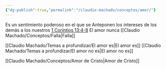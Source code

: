 ```yaml
---
{"dg-publish":true,"permalink":"/claudio-machado/conceptos/amor/"}
---
```


Es un sentimiento poderoso en el que se Anteponen los intereses de los demás a los nuestros 
[1 Corintios 13:4-8](https://wol.jw.org/es/wol/b/r4/lp-s/nwtsty/46/13#v=46:13:4-46:13:8)
El amor nunca [[Claudio Machado/Conceptos/Falla\|Falla]]

[[Claudio Machado/Temas a profundizar/El amor es\|El amor es]]
[[Claudio Machado/Temas a profundizar/El amor no es\|El amor no es]]


[[Claudio Machado/Conceptos/Amor de Cristo\|Amor de Cristo]]
